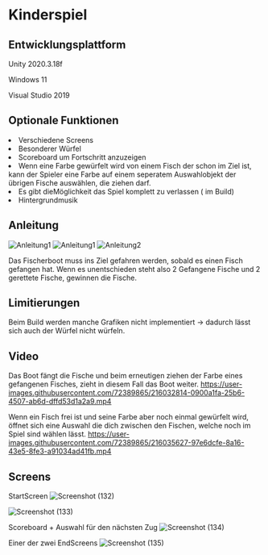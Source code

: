 # Kinderspiel
 
## Entwicklungsplattform
Unity 2020.3.18f

Windows 11

Visual Studio 2019

## Optionale Funktionen
<li> Verschiedene Screens

<li> Besonderer Würfel

<li> Scoreboard um Fortschritt anzuzeigen

<li> Wenn eine Farbe gewürfelt wird von einem Fisch der schon im Ziel ist, kann der Spieler eine Farbe auf einem seperatem Auswahlobjekt der übrigen Fische auswählen, die ziehen darf.

<li> Es gibt dieMöglichkeit das Spiel komplett zu verlassen ( im Build)
 
<li> Hintergrundmusik

## Anleitung
![Anleitung1](https://user-images.githubusercontent.com/72389865/215975185-5c17a078-fac8-471e-a716-8a75ee8ced73.jpg)
![Anleitung1](https://user-images.githubusercontent.com/72389865/215975260-a03e0dee-a4e6-49bb-bdf2-15381d565fce.jpg)
![Anleitung2](https://user-images.githubusercontent.com/72389865/215975305-9b16b9dd-0e02-408a-a6c5-77c8df6586bd.jpg)

Das Fischerboot muss ins Ziel gefahren werden, sobald es einen Fisch gefangen hat. Wenn es unentschieden steht also 2 Gefangene Fische und 2 gerettete Fische, gewinnen die Fische.

## Limitierungen

Beim Build werden manche Grafiken nicht implementiert -> dadurch lässt sich auch der Würfel nicht würfeln.
 
## Video
Das Boot fängt die Fische und beim erneutigen ziehen der Farbe eines gefangenen Fisches, zieht in diesem Fall das Boot weiter.
https://user-images.githubusercontent.com/72389865/216032814-0900a1fa-25b6-4507-ab6d-dffd53d1a2a9.mp4


 
 
Wenn ein Fisch frei ist und seine Farbe aber noch einmal gewürfelt wird, öffnet sich eine Auswahl die dich zwischen den Fischen, welche noch im Spiel sind wählen lässt.
https://user-images.githubusercontent.com/72389865/216035627-97e6dcfe-8a16-43e5-8fe3-a91034ad41fb.mp4

## Screens
 
StartScreen
![Screenshot (132)](https://user-images.githubusercontent.com/72389865/216061872-ff12cbbb-89ce-44cc-9730-1efceecdc761.png)
 
 
![Screenshot (133)](https://user-images.githubusercontent.com/72389865/216062315-c47a0569-e98d-4222-a31e-bcb2f68c793b.png)
 
 Scoreboard + Auswahl für den nächsten Zug
![Screenshot (134)](https://user-images.githubusercontent.com/72389865/216062509-68eba9b5-76a5-46c6-a4d2-cb683a5ef61d.png)

 Einer der zwei EndScreens
![Screenshot (135)](https://user-images.githubusercontent.com/72389865/216062868-dc05d94f-8490-4f4c-86b9-aac19d6179bf.png)
